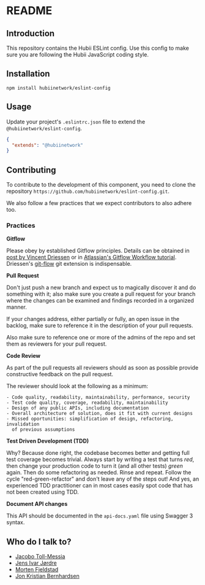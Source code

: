 # 
# README

## Introduction

This repository contains the Hubii ESLint config. Use this config 
to make sure you are following the Hubii JavaScript coding style.

## Installation

    npm install hubiinetwork/eslint-config

## Usage

Update your project's `.eslintrc.json` file to extend the `@hubiinetwork/eslint-config`.

``` JSON
{
  "extends": "@hubiinetwork"
}
```

## Contributing

To contribute to the development of this component, you need to clone the 
repository `https://github.com/hubiinetwork/eslint-config.git`.

We also follow a few practices that we expect contributors to also adhere too.

### Practices

**Gitflow**

Please obey by established Gitflow principles. Details can be obtained in
[post by Vincent Driessen](http://nvie.com/posts/a-successful-git-branching-model/) 
or in
[Atlassian's Gitflow Workflow tutorial](https://www.atlassian.com/git/tutorials/comparing-workflows/gitflow-workflow).
Driessen's [git-flow](https://github.com/nvie/gitflow) git extension is 
indispensable.

**Pull Request**

Don't just push a new branch and expect us to magically discover it and do 
something with it; also make sure you create a pull request for your branch 
where the changes can be examined and findings recorded in a organized manner.

If your changes address, either partially or fully, an open issue in the 
backlog, make sure to reference it in the description of your pull requests.

Also make sure to reference one or more of the admins of the repo and set them 
as reviewers for your pull request.

**Code Review**

As part of the pull requests all reviewers should as soon as possible provide 
constructive feedback on the pull request.

The reviewer should look at the following as a minimum:

    - Code quality, readability, maintainability, performance, security
    - Test code quality, coverage, readability, maintainability
    - Design of any public APIs, including documentation
    - Overall architecture of solution, does it fit with current designs
    - Missed oportunities: simplification of design, refactoring, invalidation 
      of previous assumptions

**Test Driven Development (TDD)**

Why? Because done right, the codebase becomes better and getting full test 
coverage becomes trivial. Always start by writing a test that turns *red*, then 
change your production code to turn it (and all other tests) *green* again. Then
do some refactoring as needed. Rinse and repeat. Follow the cycle 
"red-green-refactor" and don't leave any of the steps out! And yes, an 
experienced TDD practitioner can in most cases easily spot code that has not 
been created using TDD.

**Document API changes**

This API should be documented in the `api-docs.yaml` file using Swagger 3 syntax.

## Who do I talk to?

* [Jacobo Toll-Messia](mailto:jacobo@hubii.com)
* [Jens Ivar Jørdre](mailto:jensivar@hubii.com)
* [Morten Fjeldstad](mailto:morten@hubii.com)
* [Jon Kristian Bernhardsen](jonkristian@hubii.com)
